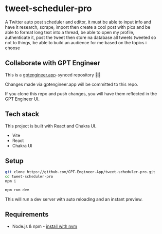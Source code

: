 # tweet-scheduler-pro

A Twitter auto post scheduler and editor, it must be able to input info and have it research, scrape, import then create a cool post with pics and be able to format long text into a thread,  be able to open my profile, authenticate it, post the tweet  then store na database all tweets tweeted so not to  things, be able to build an audience for me based on the topics i choose 

## Collaborate with GPT Engineer

This is a [gptengineer.app](https://gptengineer.app)-synced repository 🌟🤖

Changes made via gptengineer.app will be committed to this repo.

If you clone this repo and push changes, you will have them reflected in the GPT Engineer UI.

## Tech stack

This project is built with React and Chakra UI.

- Vite
- React
- Chakra UI

## Setup

```sh
git clone https://github.com/GPT-Engineer-App/tweet-scheduler-pro.git
cd tweet-scheduler-pro
npm i
```

```sh
npm run dev
```

This will run a dev server with auto reloading and an instant preview.

## Requirements

- Node.js & npm - [install with nvm](https://github.com/nvm-sh/nvm#installing-and-updating)
